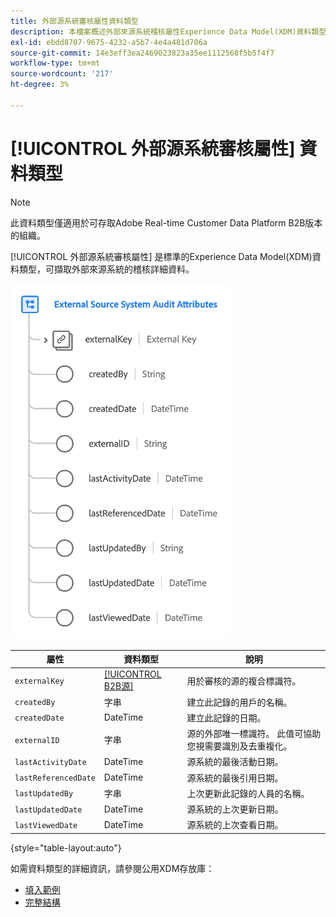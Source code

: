 ```yaml
---
title: 外部源系統審核屬性資料類型
description: 本檔案概述外部來源系統稽核屬性Experience Data Model(XDM)資料類型。
exl-id: ebdd8707-9675-4232-a5b7-4e4a481d706a
source-git-commit: 14e3eff3ea2469023823a35ee1112568f5b5f4f7
workflow-type: tm+mt
source-wordcount: '217'
ht-degree: 3%

---
```


# [!UICONTROL 外部源系統審核屬性] 資料類型

>[!NOTE]
>
>此資料類型僅適用於可存取Adobe Real-time Customer Data Platform B2B版本的組織。

[!UICONTROL 外部源系統審核屬性] 是標準的Experience Data Model(XDM)資料類型，可擷取外部來源系統的稽核詳細資料。

![](../images/data-types/external-source-system-audit-attributes.png)

| 屬性 | 資料類型 | 說明 |
| --- | --- | --- |
| `externalKey` | [[!UICONTROL B2B源]](./b2b-source.md) | 用於審核的源的複合標識符。 |
| `createdBy` | 字串 | 建立此記錄的用戶的名稱。 |
| `createdDate` | DateTime | 建立此記錄的日期。 |
| `externalID` | 字串 | 源的外部唯一標識符。 此值可協助您視需要識別及去重複化。 |
| `lastActivityDate` | DateTime | 源系統的最後活動日期。 |
| `lastReferencedDate` | DateTime | 源系統的最後引用日期。 |
| `lastUpdatedBy` | 字串 | 上次更新此記錄的人員的名稱。 |
| `lastUpdatedDate` | DateTime | 源系統的上次更新日期。 |
| `lastViewedDate` | DateTime | 源系統的上次查看日期。 |

{style=&quot;table-layout:auto&quot;}

如需資料類型的詳細資訊，請參閱公用XDM存放庫：

* [填入範例](https://github.com/adobe/xdm/blob/master/components/datatypes/auditing/external-source-system-audit.example.1.json)
* [完整結構](https://github.com/adobe/xdm/blob/master/components/datatypes/auditing/external-source-system-audit.schema.json)
